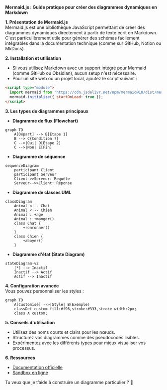 **Mermaid.js : Guide pratique pour créer des diagrammes dynamiques en Markdown**  

**1. Présentation de Mermaid.js**  
Mermaid.js est une bibliothèque JavaScript permettant de créer des diagrammes dynamiques directement à partir de texte écrit en Markdown. C'est particulièrement utile pour générer des schémas facilement intégrables dans la documentation technique (comme sur GitHub, Notion ou MkDocs).  

**2. Installation et utilisation**  
- Si vous utilisez Markdown avec un support intégré pour Mermaid (comme GitHub ou Obsidian), aucun setup n'est nécessaire.  
- Pour un site web ou un projet local, ajoutez le script suivant :  

```html
<script type="module">
  import mermaid from 'https://cdn.jsdelivr.net/npm/mermaid@10/dist/mermaid.esm.min.mjs';
  mermaid.initialize({ startOnLoad: true });
</script>
```

**3. Les types de diagrammes principaux**  

- **Diagramme de flux (Flowchart)**  
```mermaid
graph TD
    A[Départ] --> B[Étape 1]
    B --> C{Condition ?}
    C -->|Oui| D[Étape 2]
    C -->|Non| E[Fin]
```

- **Diagramme de séquence**  
```mermaid
sequenceDiagram
    participant Client
    participant Serveur
    Client->>Serveur: Requête
    Serveur-->>Client: Réponse
```

- **Diagramme de classes UML**  
```mermaid
classDiagram
    Animal <|-- Chat
    Animal <|-- Chien
    Animal : +age
    Animal : +manger()
    class Chat {
        +ronronner()
    }
    class Chien {
        +aboyer()
    }
```

- **Diagramme d'état (State Diagram)**  
```mermaid
stateDiagram-v2
    [*] --> Inactif
    Inactif --> Actif
    Actif --> Inactif
```

**4. Configuration avancée**  
Vous pouvez personnaliser les styles :  
```mermaid
graph TD
    A[Customisé] -->|Style| B(Exemple)
    classDef custom fill:#f96,stroke:#333,stroke-width:2px;
    class A custom;
```

**5. Conseils d'utilisation**  
- Utilisez des noms courts et clairs pour les nœuds.  
- Structurez vos diagrammes comme des pseudocodes lisibles.  
- Expérimentez avec les différents types pour mieux visualiser vos processus.  

**6. Ressources**  
- [Documentation officielle](https://mermaid.js.org/)  
- [Sandbox en ligne](https://mermaid-js.github.io/mermaid-live-editor/)  

Tu veux que je t’aide à construire un diagramme particulier ? 🚀  